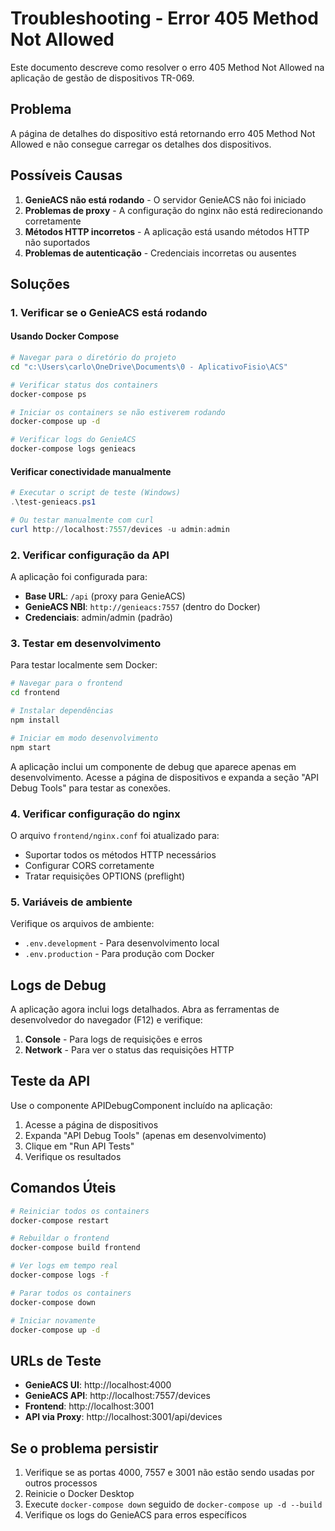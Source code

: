 # Troubleshooting - Error 405 Method Not Allowed

Este documento descreve como resolver o erro 405 Method Not Allowed na aplicação de gestão de dispositivos TR-069.

## Problema

A página de detalhes do dispositivo está retornando erro 405 Method Not Allowed e não consegue carregar os detalhes dos dispositivos.

## Possíveis Causas

1. **GenieACS não está rodando** - O servidor GenieACS não foi iniciado
2. **Problemas de proxy** - A configuração do nginx não está redirecionando corretamente
3. **Métodos HTTP incorretos** - A aplicação está usando métodos HTTP não suportados
4. **Problemas de autenticação** - Credenciais incorretas ou ausentes

## Soluções

### 1. Verificar se o GenieACS está rodando

#### Usando Docker Compose
```bash
# Navegar para o diretório do projeto
cd "c:\Users\carlo\OneDrive\Documents\0 - AplicativoFisio\ACS"

# Verificar status dos containers
docker-compose ps

# Iniciar os containers se não estiverem rodando
docker-compose up -d

# Verificar logs do GenieACS
docker-compose logs genieacs
```

#### Verificar conectividade manualmente
```powershell
# Executar o script de teste (Windows)
.\test-genieacs.ps1

# Ou testar manualmente com curl
curl http://localhost:7557/devices -u admin:admin
```

### 2. Verificar configuração da API

A aplicação foi configurada para:
- **Base URL**: `/api` (proxy para GenieACS)
- **GenieACS NBI**: `http://genieacs:7557` (dentro do Docker)
- **Credenciais**: admin/admin (padrão)

### 3. Testar em desenvolvimento

Para testar localmente sem Docker:

```bash
# Navegar para o frontend
cd frontend

# Instalar dependências
npm install

# Iniciar em modo desenvolvimento
npm start
```

A aplicação inclui um componente de debug que aparece apenas em desenvolvimento. Acesse a página de dispositivos e expanda a seção "API Debug Tools" para testar as conexões.

### 4. Verificar configuração do nginx

O arquivo `frontend/nginx.conf` foi atualizado para:
- Suportar todos os métodos HTTP necessários
- Configurar CORS corretamente
- Tratar requisições OPTIONS (preflight)

### 5. Variáveis de ambiente

Verifique os arquivos de ambiente:
- `.env.development` - Para desenvolvimento local
- `.env.production` - Para produção com Docker

## Logs de Debug

A aplicação agora inclui logs detalhados. Abra as ferramentas de desenvolvedor do navegador (F12) e verifique:
1. **Console** - Para logs de requisições e erros
2. **Network** - Para ver o status das requisições HTTP

## Teste da API

Use o componente APIDebugComponent incluído na aplicação:
1. Acesse a página de dispositivos
2. Expanda "API Debug Tools" (apenas em desenvolvimento)
3. Clique em "Run API Tests"
4. Verifique os resultados

## Comandos Úteis

```bash
# Reiniciar todos os containers
docker-compose restart

# Rebuildar o frontend
docker-compose build frontend

# Ver logs em tempo real
docker-compose logs -f

# Parar todos os containers
docker-compose down

# Iniciar novamente
docker-compose up -d
```

## URLs de Teste

- **GenieACS UI**: http://localhost:4000
- **GenieACS API**: http://localhost:7557/devices
- **Frontend**: http://localhost:3001
- **API via Proxy**: http://localhost:3001/api/devices

## Se o problema persistir

1. Verifique se as portas 4000, 7557 e 3001 não estão sendo usadas por outros processos
2. Reinicie o Docker Desktop
3. Execute `docker-compose down` seguido de `docker-compose up -d --build`
4. Verifique os logs do GenieACS para erros específicos
